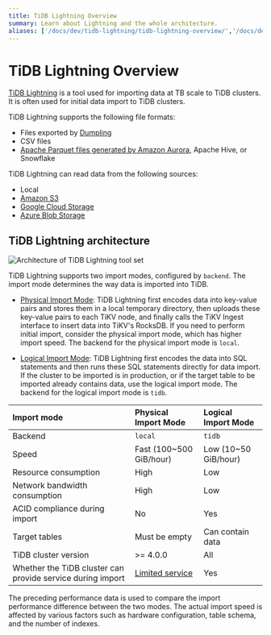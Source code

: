 ```yaml
---
title: TiDB Lightning Overview
summary: Learn about Lightning and the whole architecture.
aliases: ['/docs/dev/tidb-lightning/tidb-lightning-overview/','/docs/dev/reference/tools/tidb-lightning/overview/','/docs/dev/tidb-lightning/tidb-lightning-tidb-backend/','/docs/dev/reference/tools/tidb-lightning/tidb-backend/','/tidb/dev/tidb-lightning-tidb-backend','/docs/dev/loader-overview/','/docs/dev/reference/tools/loader/','/docs/dev/load-misuse-handling/','/docs/dev/reference/tools/error-case-handling/load-misuse-handling/','/tidb/dev/load-misuse-handling','/tidb/dev/loader-overview/','/tidb/dev/tidb-lightning-backends']
---
```


# TiDB Lightning Overview

[TiDB Lightning](https://github.com/pingcap/tidb/tree/master/br/pkg/lightning) is a tool used for importing data at TB scale to TiDB clusters. It is often used for initial data import to TiDB clusters.

TiDB Lightning supports the following file formats:

- Files exported by [Dumpling](/dumpling-overview.md)
- CSV files
- [Apache Parquet files generated by Amazon Aurora](/migrate-aurora-to-tidb.md), Apache Hive, or Snowflake

TiDB Lightning can read data from the following sources:

- Local
- [Amazon S3](/external-storage-uri.md#amazon-s3-uri-format)
- [Google Cloud Storage](/external-storage-uri.md#gcs-uri-format)
- [Azure Blob Storage](/external-storage-uri.md#azure-blob-storage-uri-format)

## TiDB Lightning architecture

![Architecture of TiDB Lightning tool set](/media/tidb-lightning-architecture.png)

TiDB Lightning supports two import modes, configured by `backend`. The import mode determines the way data is imported into TiDB.

- [Physical Import Mode](/tidb-lightning/tidb-lightning-physical-import-mode.md): TiDB Lightning first encodes data into key-value pairs and stores them in a local temporary directory, then uploads these key-value pairs to each TiKV node, and finally calls the TiKV Ingest interface to insert data into TiKV's RocksDB. If you need to perform initial import, consider the physical import mode, which has higher import speed. The backend for the physical import mode is `local`.

- [Logical Import Mode](/tidb-lightning/tidb-lightning-logical-import-mode.md): TiDB Lightning first encodes the data into SQL statements and then runs these SQL statements directly for data import. If the cluster to be imported is in production, or if the target table to be imported already contains data, use the logical import mode. The backend for the logical import mode is `tidb`.

| Import mode | Physical Import Mode | Logical Import Mode |
|:---|:---|:---|
| Backend | `local` | `tidb` |
| Speed | Fast (100~500 GiB/hour) | Low (10~50 GiB/hour)|
| Resource consumption| High | Low |
| Network bandwidth consumption | High | Low |
| ACID compliance during import | No | Yes |
| Target tables | Must be empty | Can contain data |
| TiDB cluster version | >= 4.0.0 | All |
| Whether the TiDB cluster can provide service during import | [Limited service](/tidb-lightning/tidb-lightning-physical-import-mode.md#limitations) | Yes |

<Note>

The preceding performance data is used to compare the import performance difference between the two modes. The actual import speed is affected by various factors such as hardware configuration, table schema, and the number of indexes.

</Note>
